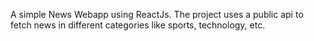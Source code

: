 A simple News Webapp using ReactJs. The project uses a public api to fetch news in different categories like sports, technology, etc. 
